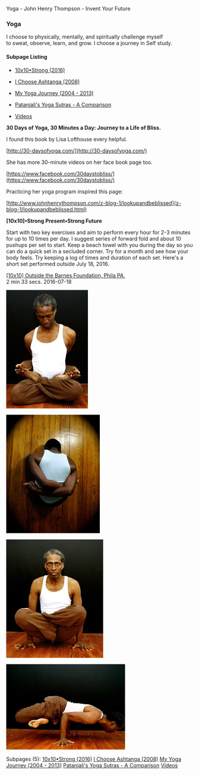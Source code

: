 Yoga - John Henry Thompson - Invent Your Future

### Yoga

I choose to physically, mentally, and spiritually challenge myself to sweat, observe, learn, and grow. I choose a journey in Self study.

#### Subpage Listing

- [10x10•Strong (2016)](yoga/10x10-strong.html)

- [I Choose Ashtanga (2008)](yoga/i-choose-ashtanga.html)

- [My Yoga Journey (2004 - 2013)](yoga/yoga-journey.html)

- [Patanjali's Yoga Sutras - A Comparison](yoga/patanjani.html)

- [Videos](yoga/videos.html)

**30 Days of Yoga, 30 Minutes a Day: Journey to a Life of Bliss.**

I found this book by Lisa Lofthouse every helpful.

[http://30-daysofyoga.com/](http://30-daysofyoga.com/)

She has more 30-minute videos on her face book page too.

[https://www.facebook.com/30daystobliss/](https://www.facebook.com/30daystobliss/)

Practicing her yoga program inspired this page:

[http://www.johnhenrythompson.com/z-blog-1/lookupandbeblissed](z-blog-1/lookupandbeblissed.html)

**\[10x10\]•Strong Present•Strong Future**

Start with two key exercises and aim to perform every hour for 2-3 minutes for up to 10 times per day. I suggest series of forward fold and about 10 pushups per set to start. Keep a beach towel with you during the day so you can do a quick set in a secluded corner. Try for a month and see how your body feels. Try keeping a log of times and duration of each set. Here's a short set performed outside July 18, 2016.

[\[10x10\] Outside the Barnes Foundation, Phila PA.](https://youtu.be/GyTlLZ-Xkmk)  
2 min 33 secs. 2016-07-18

[![](_/rsrc/1357252535487/yoga/eyes-closed-bound.JPG-height=320&width=220.jpeg)](http://www.johnhenrythompson.com/yoga/eyes-closed-bound.JPG?attredirects=0)

[![](_/rsrc/1357252633882/yoga/bound-back.JPG-height=320&width=252.jpeg)](http://www.johnhenrythompson.com/yoga/bound-back.JPG?attredirects=0)

[![](_/rsrc/1357252668799/yoga/lotus-rise.JPG-height=320&width=261.jpeg)](http://www.johnhenrythompson.com/yoga/lotus-rise.JPG?attredirects=0)

[![](_/rsrc/1357252705992/yoga/lotus-elbow-lift.JPG-height=230&width=320.jpeg)](http://www.johnhenrythompson.com/yoga/lotus-elbow-lift.JPG?attredirects=0)

Subpages (5): [10x10•Strong (2016)](yoga/10x10-strong.html) [I Choose Ashtanga (2008)](yoga/i-choose-ashtanga.html) [My Yoga Journey (2004 - 2013)](yoga/yoga-journey.html) [Patanjali's Yoga Sutras - A Comparison](yoga/patanjani.html) [Videos](yoga/videos.html)
